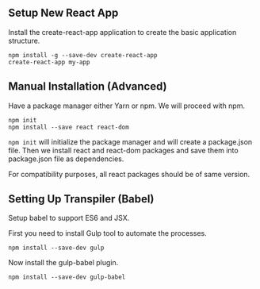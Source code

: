 ## Setup New React App
Install the create-react-app application to create the basic application structure.

```npm
npm install -g --save-dev create-react-app
create-react-app my-app
```

## Manual Installation (Advanced)
Have a package manager either Yarn or npm. We will proceed with npm.

```
npm init
npm install --save react react-dom
```

```npm init``` will initialize the package manager and will create a package.json file. Then we install react and react-dom packages and save them into package.json file as dependencies.

For compatibility purposes, all react packages should be of same version.

## Setting Up Transpiler (Babel)
Setup babel to support ES6 and JSX. 

First you need to install Gulp tool to automate the processes.

```
npm install --save-dev gulp
```

Now install the gulp-babel plugin.
```
npm install --save-dev gulp-babel
```
